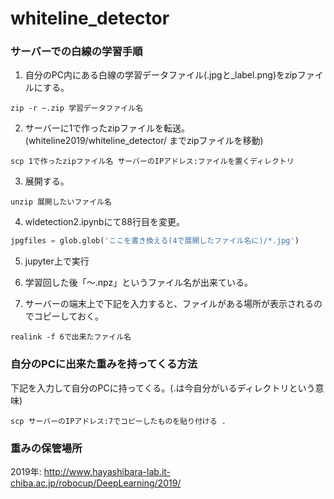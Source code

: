 # whiteline_detector

### サーバーでの白線の学習手順

1. 自分のPC内にある白線の学習データファイル(.jpgと\_label.png)をzipファイルにする。
```
zip -r ~.zip 学習データファイル名
```

2. サーバーに1で作ったzipファイルを転送。(whiteline2019/whiteline_detector/ までzipファイルを移動)
```
scp 1で作ったzipファイル名 サーバーのIPアドレス:ファイルを置くディレクトリ
```

3. 展開する。

```
unzip 展開したいファイル名
```

4. wldetection2.ipynbにて88行目を変更。
```python
jpgfiles = glob.glob('ここを書き換える(4で展開したファイル名に)/*.jpg')
```

5. jupyter上で実行

6. 学習回した後「〜.npz」というファイル名が出来ている。

7. サーバーの端末上で下記を入力すると、ファイルがある場所が表示されるのでコピーしておく。
```
realink -f 6で出来たファイル名
```

### 自分のPCに出来た重みを持ってくる方法

下記を入力して自分のPCに持ってくる。(.は今自分がいるディレクトリという意味)
```
scp サーバーのIPアドレス:7でコピーしたものを貼り付ける .
```



### 重みの保管場所

2019年: http://www.hayashibara-lab.it-chiba.ac.jp/robocup/DeepLearning/2019/
